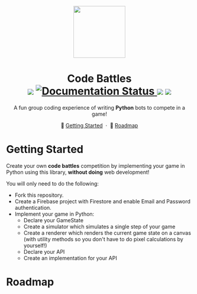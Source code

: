 <p align="center">
  <img src="https://github.com/noamzaks/code-battles/assets/63877260/b330aa14-7003-4204-8907-e77a5c6e8d81" height="140">
</p>
<h1 align="center">
  Code Battles
  <br />
  <img src="https://img.shields.io/npm/v/code-battles-components">
  <a href='https://code-battles.readthedocs.io/en/latest/?badge=latest'>
      <img src='https://readthedocs.org/projects/code-battles/badge/?version=latest' alt='Documentation Status' />
  </a>
  <img src="https://img.shields.io/badge/PRs-welcome-brightgreen.svg">
  <img src="https://img.shields.io/badge/license-MIT-blue.svg">
</h1>

<p align="center">
    A fun group coding experience of writing <b>Python</b> bots to compete in a game!
</p>
<p align="center">
    🏃 <a href="#getting-started">Getting Started</a>
    &nbsp;&middot&nbsp;
    🚗 <a href="#roadmap">Roadmap</a>
</p>

# Getting Started

Create your own **code battles** competition by implementing your game in Python using this library, **without doing** web development!

You will only need to do the following:

- Fork this repository.
- Create a Firebase project with Firestore and enable Email and Password authentication.
- Implement your game in Python:
  - Declare your GameState
  - Create a simulator which simulates a single step of your game
  - Create a renderer which renders the current game state on a canvas (with utility methods so you don't have to do pixel calculations by yourself!)
  - Declare your API
  - Create an implementation for your API

# Roadmap
